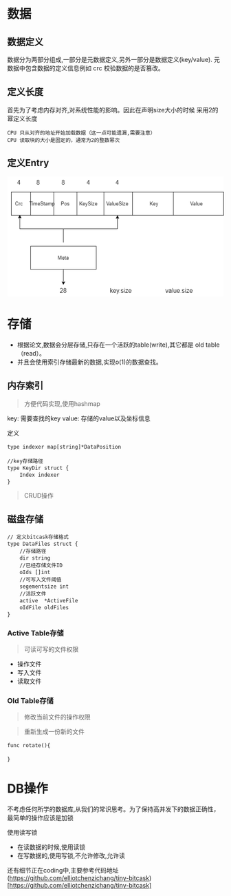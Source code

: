 # 数据

##  数据定义

数据分为两部分组成,一部分是元数据定义,另外一部分是数据定义(key/value). 元数据中包含数据的定义信息例如 crc 校验数据的是否篡改。

## 定义长度

首先为了考虑内存对齐,对系统性能的影响。因此在声明size大小的时候 采用2的幂定义长度

```
CPU 只从对齐的地址开始加载数据（这一点可能遗漏,需要注意）
CPU 读取块的大小是固定的，通常为2的整数幂次
```

## 定义Entry
![image](image/crg.png)



# 存储

- 根据论文,数据会分层存储,只存在一个活跃的table(write),其它都是 old table（read）。
- 并且会使用索引存储最新的数据,实现o(1)的数据查找。

## 内存索引

> 方便代码实现,使用hashmap

key: 需要查找的key
value: 存储的value以及坐标信息


定义
```golang
type indexer map[string]*DataPosition

//key存储路径
type KeyDir struct {
	Index indexer
}
```

> CRUD操作


## 磁盘存储


```golang
// 定义bitcask存储格式
type DataFiles struct {
	//存储路径
	dir string
	//已经存储文件ID
	oIds []int
	//可写入文件阈值
	segementsize int
	//活跃文件
	active  *ActiveFile
	oIdFile oldFiles
}
```

### Active Table存储

> 可读可写的文件权限

- 操作文件
- 写入文件
- 读取文件

### Old Table存储

> 修改当前文件的操作权限

> 重新生成一份新的文件

```
func rotate(){

}
```

# DB操作

不考虑任何所学的数据库,从我们的常识思考。为了保持高并发下的数据正确性，最简单的操作应该是加锁

使用读写锁

- 在读数据的时候,使用读锁
- 在写数据的,使用写锁,不允许修改,允许读



还有细节正在coding中,主要参考代码地址(https://github.com/elliotchenzichang/tiny-bitcask)[https://github.com/elliotchenzichang/tiny-bitcask]

























